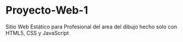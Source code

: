# Proyecto-Web-1
Sitio Web Estático para Profesional del area del dibujo hecho solo con HTML5, CSS y JavaScript
